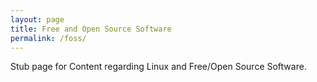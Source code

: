 ```yaml
---
layout: page
title: Free and Open Source Software
permalink: /foss/
---
```


Stub page for Content regarding Linux and Free/Open Source Software.


